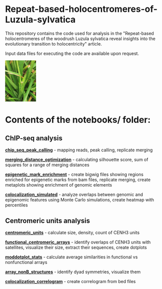 # Repeat-based-holocentromeres-of-Luzula-sylvatica
This repository contains the code used for analysis in the "Repeat-based holocentromeres of the woodrush Luzula sylvatica reveal insights into the evolutionary transition to holocentricity" article.

Input data files for executing the code are available upon request.

<img src=https://github.com/437364/Repeat-based-holocentromeres-of-Luzula-sylvatica/blob/main/IMG-20230703-WA0000%20(1).jpg width="100" title="photo: Stefan Steckenborn"/>

# Contents of the notebooks/ folder:
## ChIP-seq analysis

[**chip_seq_peak_calling**](https://github.com/437364/Repeat-based-holocentromeres-of-Luzula-sylvatica/blob/main/notebooks/chip_seq_peak_calling.ipynb) - mapping reads, peak calling, replicate merging

[**merging_distance_optimization**](https://github.com/437364/Repeat-based-holocentromeres-of-Luzula-sylvatica/blob/main/notebooks/merging_distance_optimization.ipynb) - calculating silhouette score, sum of squares for a range of merging distances

[**epigenetic_mark_enrichment**](https://github.com/437364/Repeat-based-holocentromeres-of-Luzula-sylvatica/blob/main/notebooks/epigenetic_mark_enrichment.ipynb) - create bigwig files showing regions enriched for epigenetic marks from bam files, replicate merging, create metaplots showing enrichment of genomic elements 

[**colocalization_simulated**](https://github.com/437364/Repeat-based-holocentromeres-of-Luzula-sylvatica/blob/main/notebooks/colocalization_simulated.ipynb) - analyze overlaps between genomic and epigenomic features using Monte Carlo simulations, create heatmap with percentiles

## Centromeric units analysis
[**centromeric_units**](https://github.com/437364/Repeat-based-holocentromeres-of-Luzula-sylvatica/blob/main/notebooks/centromeric_units.ipynb) - calculate size, density, count of CENH3 units

[**functional_centromeric_arrays**](https://github.com/437364/Repeat-based-holocentromeres-of-Luzula-sylvatica/blob/main/notebooks/functional_centromeric_arrays.ipynb) - identify overlaps of CENH3 units with satellites, visualize their size, extract their sequences, create dotplots


[**moddotplot_stats**](https://github.com/437364/Repeat-based-holocentromeres-of-Luzula-sylvatica/blob/main/notebooks/moddotplot_stats.ipynb) - calculate average similarities in functional vs nonfunctional arrays

[**array_nonB_structures**](https://github.com/437364/Repeat-based-holocentromeres-of-Luzula-sylvatica/blob/main/notebooks/array_nonB_structures.ipynb) - identify dyad symmetries, visualize them

[**colocalization_correlogram**](https://github.com/437364/Repeat-based-holocentromeres-of-Luzula-sylvatica/blob/main/notebooks/colocalization_correlogram.ipynb) - create correlogram from bed files
